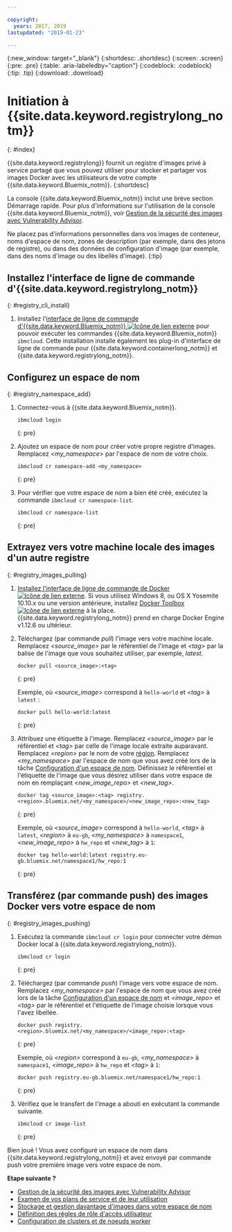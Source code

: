 ```yaml
---

copyright:
  years: 2017, 2019
lastupdated: "2019-01-23"

---
```


{:new_window: target="_blank"}
{:shortdesc: .shortdesc}
{:screen: .screen}
{:pre: .pre}
{:table: .aria-labeledby="caption"}
{:codeblock: .codeblock}
{:tip: .tip}
{:download: .download}

# Initiation à {{site.data.keyword.registrylong_notm}}
{: #index}

{{site.data.keyword.registrylong}}
fournit un registre d'images privé à service partagé que vous pouvez utiliser pour
stocker et partager vos images Docker avec les utilisateurs de
votre compte {{site.data.keyword.Bluemix_notm}}.
{:shortdesc}

La console {{site.data.keyword.Bluemix_notm}} inclut une brève section Démarrage rapide. Pour plus d'informations sur l'utilisation de la console {{site.data.keyword.Bluemix_notm}}, voir [Gestion de la sécurité des images avec Vulnerability Advisor](/docs/services/va/va_index.html).

Ne placez pas d'informations personnelles dans vos images de conteneur, noms d'espace de nom, zones de description (par exemple, dans des jetons de registre), ou dans des données de configuration d'image (par exemple, dans des noms d'image ou des libellés d'image).
{:tip}

## Installez l'interface de ligne de commande d'{{site.data.keyword.registrylong_notm}}
{: #registry_cli_install}

1. Installez l'[interface de ligne de commande d'{{site.data.keyword.Bluemix_notm}} ![Icône de lien externe](../../icons/launch-glyph.svg "Icône de lien externe")](http://clis.ng.bluemix.net/ui/home.html) pour pouvoir exécuter les commandes {{site.data.keyword.Bluemix_notm}} `ibmcloud`. Cette installation installe également les plug-in d'interface de ligne de commande pour {{site.data.keyword.containerlong_notm}} et {{site.data.keyword.registrylong_notm}}.

## Configurez un espace de nom
{: #registry_namespace_add}

1. Connectez-vous à {{site.data.keyword.Bluemix_notm}}.

   ```
   ibmcloud login
   ```
   {: pre}

2. Ajoutez un espace de nom pour créer votre propre registre d'images. Remplacez
_&lt;my_namespace&gt;_ par l'espace de nom de votre choix.

   ```
   ibmcloud cr namespace-add <my_namespace>
   ```
   {: pre}

3. Pour vérifier que votre espace de nom a bien été créé, exécutez la commande `ibmcloud cr namespace-list`.

   ```
   ibmcloud cr namespace-list
   ```
   {: pre}

## Extrayez vers votre machine locale des images d'un autre registre
{: #registry_images_pulling}

1. [Installez l'interface de ligne de commande de Docker ![Icône de lien externe](../../icons/launch-glyph.svg "Icône de lien externe")](https://www.docker.com/community-edition#/download). Si
vous utilisez Windows 8, ou OS X Yosemite 10.10.x ou une version antérieure, installez [Docker Toolbox ![Icône de lien externe](../../icons/launch-glyph.svg "Icône de lien externe")](https://docs.docker.com/toolbox/) à la place. {{site.data.keyword.registrylong_notm}} prend en charge Docker Engine v1.12.6 ou ultérieur. 

2. Téléchargez (par commande _pull_) l'image vers votre machine locale. Remplacez _&lt;source_image&gt;_ par le référentiel de l'image et _&lt;tag&gt;_ par la balise de l'image que vous souhaitez utiliser, par exemple, _latest_.

   ```
   docker pull <source_image>:<tag>
   ```
   {: pre}

   Exemple, où _&lt;source_image&gt;_ correspond à `hello-world` et _&lt;tag&gt;_ à `latest` :

   ```
   docker pull hello-world:latest
   ```
   {: pre}

3. Attribuez une étiquette à l'image. Remplacez _&lt;source_image&gt;_ par le référentiel et
_&lt;tag&gt;_ par celle de l'image locale extraite auparavant. Remplacez _&lt;region&gt;_ par le nom de votre [région](/docs/services/Registry/registry_overview.html#registry_regions). Remplacez _&lt;my_namespace&gt;_ par l'espace de nom que vous avez créé lors de la tâche [Configuration d'un espace de nom](/docs/services/Registry/index.html#registry_namespace_add). Définissez le référentiel et l'étiquette de l'image que vous désirez utiliser dans votre espace de nom en remplaçant
_&lt;new_image_repo&gt;_ et _&lt;new_tag&gt;_.

   ```
   docker tag <source_image>:<tag> registry.<region>.bluemix.net/<my_namespace>/<new_image_repo>:<new_tag>
   ```
   {: pre}

   Exemple, où _&lt;source_image&gt;_ correspond à `hello-world`, _&lt;tag&gt;_ à `latest`, _&lt;region&gt;_ à `eu-gb`, _&lt;my_namespace&gt;_ à `namespace1`, _&lt;new_image_repo&gt;_ à `hw_repo` et _&lt;new_tag&gt;_ à `1`:

   ```
   docker tag hello-world:latest registry.eu-gb.bluemix.net/namespace1/hw_repo:1
   ```
   {: pre}

## Transférez (par commande push) des images Docker vers votre espace de nom
{: #registry_images_pushing}

1. Exécutez la commande `ibmcloud cr login` pour connecter votre démon Docker local à {{site.data.keyword.registrylong_notm}}.

   ```
   ibmcloud cr login
   ```
   {: pre}

2. Téléchargez (par commande _push_) l'image vers votre espace de nom. Remplacez _&lt;my_namespace&gt;_ par l'espace de nom que vous avez créé lors de la tâche [Configuration d'un espace de nom](/docs/services/Registry/index.html#registry_namespace_add) et _&lt;image_repo&gt;_ et _&lt;tag&gt;_ par le référentiel et l'étiquette de l'image choisie lorsque vous l'avez libellée.

   ```
   docker push registry.<region>.bluemix.net/<my_namespace>/<image_repo>:<tag>
   ```
   {: pre}

   Exemple, où _&lt;region&gt;_ correspond à `eu-gb`, _&lt;my_namespace&gt;_ à `namespace1`, _&lt;image_repo&gt;_ à `hw_repo` et _&lt;tag&gt;_ à `1`:

   ```
   docker push registry.eu-gb.bluemix.net/namespace1/hw_repo:1
   ```
   {: pre}

3. Vérifiez que le transfert de l'image a abouti en exécutant la commande suivante.

   ```
   ibmcloud cr image-list
   ```
   {: pre}

Bien joué ! Vous avez configuré un espace de nom dans
{{site.data.keyword.registrylong_notm}} et avez
envoyé par commande push votre première image vers votre espace de nom.

**Etape suivante ?**

- [Gestion de la sécurité des images avec Vulnerability Advisor](/docs/services/va/va_index.html)
- [Examen de vos plans de service et de leur utilisation](/docs/services/Registry/registry_overview.html#registry_plans)
- [Stockage et gestion davantage d'images dans votre espace de nom](/docs/services/Registry/registry_images_.html)
- [Définition des règles de rôle d'accès utilisateur](/docs/services/Registry/registry_users.html#user)
- [Configuration de clusters et de noeuds worker](/docs/containers/cs_clusters.html#clusters)
